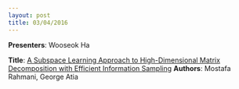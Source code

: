 ```yaml
---
layout: post
title: 03/04/2016 
---
```

**Presenters**: Wooseok Ha  

**Title**: [A Subspace Learning Approach to High-Dimensional Matrix Decomposition with Efficient Information Sampling](http://arxiv.org/abs/1502.00182)
**Authors**: Mostafa Rahmani, George Atia
